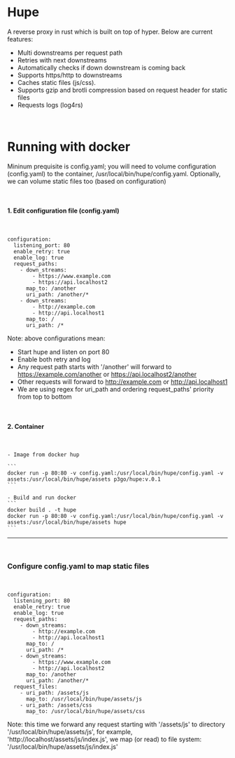 # Hupe
A reverse proxy in rust which is built on top of hyper. Below are current features:
  * Multi downstreams per request path
  * Retries with next downstreams
  * Automatically checks if down downstream is coming back
  * Supports https/http to downstreams
  * Caches static files (js/css).
  * Supports gzip and brotli compression based on request header for static files
  * Requests logs (log4rs)
    
<br />

# Running with docker #

Mininum prequisite is config.yaml; you will need to volume configuration (config.yaml) to the container, /usr/local/bin/hupe/config.yaml.
Optionally, we can volume static files too (based on configuration)

<br />

#### 1. Edit configuration file (config.yaml) ####

<br />

  ```
  configuration: 
    listening_port: 80
    enable_retry: true
    enable_log: true
    request_paths: 
      - down_streams: 
          - https://www.example.com
          - https://api.localhost2
        map_to: /another
        uri_path: /another/*
      - down_streams: 
          - http://example.com
          - http://api.localhost1
        map_to: /
        uri_path: /*
  ```
Note: above configurations mean:
  * Start hupe and listen on port 80
  * Enable both retry and log
  * Any request path starts with '/another' will forward to https://example.com/another or https://api.localhost2/another
  * Other requests will forward to http://example.com or http://api.localhost1
  * We are using regex for uri_path and ordering request_paths' priority from top to bottom

<br />

#### 2. Container ####

<br />

    - Image from docker hup

    ```
    docker run -p 80:80 -v config.yaml:/usr/local/bin/hupe/config.yaml -v assets:/usr/local/bin/hupe/assets p3go/hupe:v.0.1
    ```
 
    - Build and run docker
    ```
    docker build . -t hupe
    docker run -p 80:80 -v config.yaml:/usr/local/bin/hupe/config.yaml -v assets:/usr/local/bin/hupe/assets hupe
    ```

<hr>

<br />

### Configure config.yaml to map static files ###

<br />

  ```
  configuration: 
    listening_port: 80
    enable_retry: true
    enable_log: true
    request_paths: 
      - down_streams: 
          - http://example.com
          - http://api.localhost1
        map_to: /
        uri_path: /*
      - down_streams: 
          - https://www.example.com
          - http://api.localhost2
        map_to: /another
        uri_path: /another/*
    request_files: 
      - uri_path: /assets/js
        map_to: /usr/local/bin/hupe/assets/js
      - uri_path: /assets/css
        map_to: /usr/local/bin/hupe/assets/css
  ```
  Note: this time we forward any request starting with '/assets/js' to directory '/usr/local/bin/hupe/assets/js', for example, 'http://localhost/assets/js/index.js', we map (or read) to file system: '/usr/local/bin/hupe/assets/js/index.js'